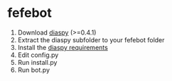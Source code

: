 fefebot
=======


1. Download [diaspy](https://github.com/marekjm/diaspy) (>=0.4.1)
2. Extract the diaspy subfolder to your fefebot folder
3. Install the [diaspy requirements](https://github.com/marekjm/diaspy/blob/master/requirements.txt)
4. Edit config.py
5. Run install.py
6. Run bot.py
